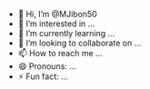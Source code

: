- 👋 Hi, I’m @MJibon50
- 👀 I’m interested in ...
- 🌱 I’m currently learning ...
- 💞️ I’m looking to collaborate on ...
- 📫 How to reach me ...
- 😄 Pronouns: ...
- ⚡ Fun fact: ...

<!---
MJibon50/MJibon50 is a ✨ special ✨ repository because its `README.md` (MJibon) appears on your GitHub profile.
You can click the Preview link to take a look at your changes.
--->
